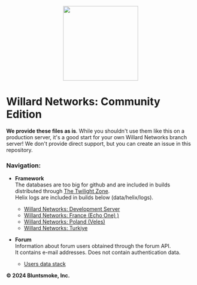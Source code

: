 <p align="center">
  <img src="https://i.imgur.com/2sBHXrS.png" height="200" width="auto">
</p>

# Willard Networks: Community Edition
**We provide these files as is**. While you shouldn't use them like this on a production server, it's a good start for your own Willard Networks branch server! We don't provide direct support, but you can create an issue in this repository.

### Navigation:
* **Framework**\
The databases are too big for github and are included in builds distributed through [The Twilight Zone](https://wnsrc.plymouth.thetwilightzone.ru/).\
Helix logs are included in builds below (data/helix/logs).


  * [Willard Networks: Development Server](https://google.com)
  * [Willard Networks: France (Echo One) )](https://google.com)
  * [Willard Networks: Poland (Veles)](https://google.com)
  * [Willard Networks: Turkiye](https://google.com)
* **Forum**\
Information about forum users obtained through the forum API.\
It contains e-mail addresses. Does not contain authentication data.
  * [Users data stack](https://google.com/)

**© 2024 Bluntsmoke, Inc.**
